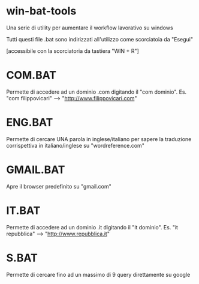# win-bat-tools
Una serie di utility per aumentare il workflow lavorativo su windows

Tutti questi file .bat sono indirizzati all'utilizzo come scorciatoia da "Esegui" 

[accessibile con la scorciatoria da tastiera "WIN + R"]

# COM.BAT

Permette di accedere ad un dominio .com digitando il "com dominio". 
    Es. "com filippovicari" --> "http://www.filippovicari.com"
    
    
# ENG.BAT

Permette di cercare UNA parola in inglese/italiano per sapere la traduzione corrispettiva in italiano/inglese su "wordreference.com"


# GMAIL.BAT

Apre il browser predefinito su "gmail.com"


# IT.BAT

Permette di accedere ad un dominio .it digitando il "it dominio". 
    Es. "it repubblica" --> "http://www.repubblica.it"

# S.BAT

Permette di cercare fino ad un massimo di 9 query direttamente su google
